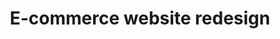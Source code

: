 ---
layout: post
title: E-commerce website redesign
category: Digital
excerpt: Hire me fast! You literally stumbled upon my portfolio, while I am updating it for my job hunt next week.
tags: [draft]
cta: {label: "Old case study on Medium", link: "https://medium.com/szil%C3%A1rd-s-portfolio/retaining-loyal-customers-in-a-time-of-transformation-983bfa598ea"}
---